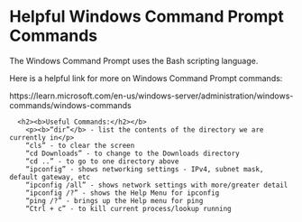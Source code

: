 <h1>Helpful Windows Command Prompt Commands</h1>
  <p>The Windows Command Prompt uses the Bash scripting language.</p>
  <p> Here is a helpful link for more on Windows Command Prompt commands:</p>
  <p>https://learn.microsoft.com/en-us/windows-server/administration/windows-commands/windows-commands</p>

      <h2><b>Useful Commands:</h2></b>
		<p><b>“dir”</b> - list the contents of the directory we are currently in</p>
		“cls” - to clear the screen
		“cd Downloads” - to change to the Downloads directory
		“cd ..” - to go to one directory above
		“ipconfig” - shows networking settings - IPv4, subnet mask, default gateway, etc
		“ipconfig /all” - shows network settings with more/greater detail
		“ipconfig /?” - shows the Help Menu for ipconfig
		“ping /?” - brings up the Help menu for ping
		“Ctrl + c” - to kill current process/lookup running


  


